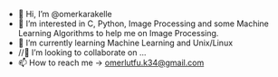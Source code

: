 - 👋 Hi, I’m @omerkarakelle
- 👀 I’m interested in C, Python, Image Processing and some Machine Learning Algorithms to help me on Image Processing.
- 🌱 I’m currently learning Machine Learning and Unix/Linux
- //💞️ I’m looking to collaborate on ...
- 📫 How to reach me -> omerlutfu.k34@gmail.com
